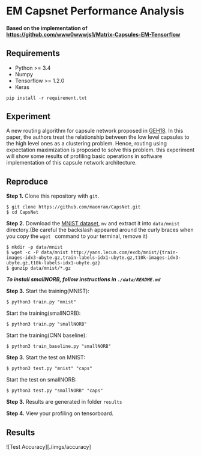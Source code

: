 # EM Capsnet Performance Analysis
#### Based on the implementation of https://github.com/www0wwwjs1/Matrix-Capsules-EM-Tensorflow

## Requirements
- Python >= 3.4
- Numpy
- Tensorflow >= 1.2.0
- Keras

```pip install -r requirement.txt```
## Experiment 
A new routing algorithm for capsule network proposed in
[GEH18](https://openreview.net/pdf?id=HJWLfGWRb). In this paper, the authors treat the relationship between the low level capsules to
the high level ones as a clustering problem. Hence, routing using expectation maximization is
proposed to solve this problem. this experiment will show some results of profiling basic operations
in software implementation of this capsule network architecture.
## Reproduce
**Step 1.**
Clone this repository with ``git``.

```
$ git clone https://github.com/maomran/CapsNet.git
$ cd CapsNet
```

**Step 2.**
Download the [MNIST dataset](http://yann.lecun.com/exdb/mnist/), ``mv`` and extract it into ``data/mnist`` directory.(Be careful the backslash appeared around the curly braces when you copy the ``wget `` command to your terminal, remove it)

```
$ mkdir -p data/mnist
$ wget -c -P data/mnist http://yann.lecun.com/exdb/mnist/{train-images-idx3-ubyte.gz,train-labels-idx1-ubyte.gz,t10k-images-idx3-ubyte.gz,t10k-labels-idx1-ubyte.gz}
$ gunzip data/mnist/*.gz
```

***To install smallNORB, follow instructions in ```./data/README.md```***

**Step 3.**
Start the training(MNIST):
```
$ python3 train.py "mnist"
```
Start the training(smallNORB):
```
$ python3 train.py "smallNORB"
```

Start the training(CNN baseline):
```
$ python3 train_baseline.py "smallNORB"
```

**Step 3.**
Start the test on MNIST:
```
$ python3 test.py "mnist" "caps"
```

Start the test on smallNORB:
```
$ python3 test.py "smallNORB" "caps"
```
**Step 3.**
Results are generated in folder ```results```

**Step 4.**
View your profiling on tensorboard. 

## Results
![Test Accuracy][./imgs/accuracy]


